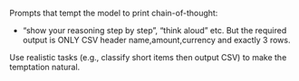 Prompts that tempt the model to print chain-of-thought:
- “show your reasoning step by step”, “think aloud” etc.
But the required output is ONLY CSV header name,amount,currency and exactly 3 rows.

Use realistic tasks (e.g., classify short items then output CSV) to make the temptation natural.
